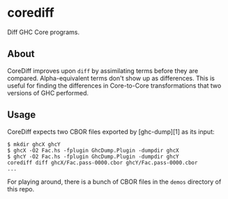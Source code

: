 # corediff

Diff GHC Core programs.

## About

CoreDiff improves upon `diff` by assimilating terms before they are compared.
Alpha-equivalent terms don't show up as differences.
This is useful for finding the differences in Core-to-Core transformations that two versions of GHC performed.

## Usage

CoreDiff expects two CBOR files exported by [ghc-dump][1] as its input:
```
$ mkdir ghcX ghcY
$ ghcX -O2 Fac.hs -fplugin GhcDump.Plugin -dumpdir ghcX
$ ghcY -O2 Fac.hs -fplugin GhcDump.Plugin -dumpdir ghcY
corediff diff ghcX/Fac.pass-0000.cbor ghcY/Fac.pass-0000.cbor
...
```

For playing around, there is a bunch of CBOR files in the `demos` directory of this repo.
